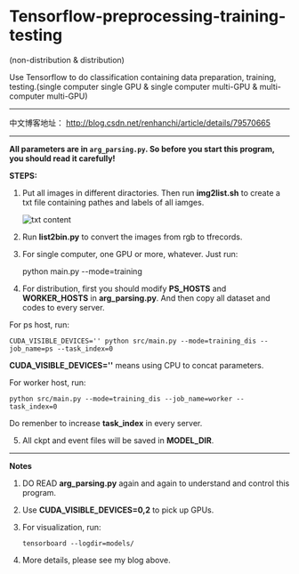 # Tensorflow-preprocessing-training-testing

(non-distribution & distribution)


Use Tensorflow to do classification containing data preparation, training, testing.(single computer single GPU &amp; single computer multi-GPU &amp; multi-computer multi-GPU)

---------------------------------------------------------------------------

中文博客地址： http://blog.csdn.net/renhanchi/article/details/79570665

---------------------------------------------------------------------------

**All parameters are in `arg_parsing.py`. So before you start this program, you should read it carefully!**

**STEPS:**

1. Put all images in different diractories. Then run **img2list.sh** to create a txt file containing pathes and labels of all iamges.

    ![txt content](https://img-blog.csdn.net/20180320151535236 "")

2. Run **list2bin.py** to convert the images from rgb to tfrecords.

3. For single computer, one GPU or more, whatever. Just run:

    python main.py --mode=training
  
4. For distribution, first you should modify **PS_HOSTS** and **WORKER_HOSTS** in **arg_parsing.py**. And then copy all dataset and codes to every server. 

  For ps host, run:

    CUDA_VISIBLE_DEVICES='' python src/main.py --mode=training_dis --job_name=ps --task_index=0

  **CUDA_VISIBLE_DEVICES=''** means using CPU to concat parameters.

  For worker host, run:

    python src/main.py --mode=training_dis --job_name=worker --task_index=0

  Do remenber to increase **task_index** in every server.

5. All ckpt and event files will be saved in **MODEL_DIR**.

---------------------------------------------------------------------------

**Notes**

1. DO READ **arg_parsing.py** again and again to understand and control this program.

2. Use **CUDA_VISIBLE_DEVICES=0,2** to pick up GPUs.

3. For visualization, run:

       tensorboard --logdir=models/
    
4. More details, please see my blog above.
